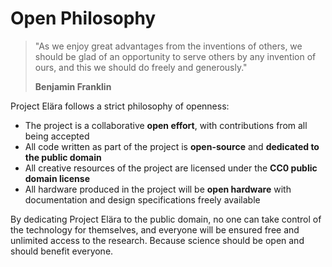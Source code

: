 # Open Philosophy

> "As we enjoy great advantages from the inventions of others, we should be glad of an opportunity to serve others by any invention of ours, and this we should do freely and generously."
>
> **Benjamin Franklin**

Project Elära follows a strict philosophy of openness:

- The project is a collaborative **open effort**, with contributions from all being accepted
- All code written as part of the project is **open-source** and **dedicated to the public domain**
- All creative resources of the project are licensed under the **CC0 public domain license**
- All hardware produced in the project will be **open hardware** with documentation and design specifications freely available

By dedicating Project Elära to the public domain, no one can take control of the technology for themselves, and everyone will be ensured free and unlimited access to the research. Because science should be open and should benefit everyone.
